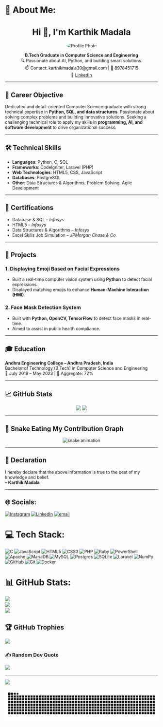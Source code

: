 # 💫 About Me:
<!-- GitHub README for Karthik Madala -->

<h1 align="center">Hi 👋, I'm Karthik Madala</h1>

<p align="center">
  <img src="https://avatars.githubusercontent.com/u/your-user-id?v=4" width="120" alt="Profile Photo" style="border-radius: 50%" />
</p>

<p align="center">
  <b>B.Tech Graduate in Computer Science and Engineering</b><br>
  🔍 Passionate about AI, Python, and building smart solutions.<br>
  📫 Contact: karthikmadala30@gmail.com | 📱 8978451715<br>
  🔗 <a href="https://www.linkedin.com/in/karthik-madala-15850a230" target="_blank">LinkedIn</a>
</p>

---

## 🎯 Career Objective

Dedicated and detail-oriented Computer Science graduate with strong technical expertise in **Python, SQL, and data structures**. Passionate about solving complex problems and building innovative solutions. Seeking a challenging technical role to apply my skills in **programming, AI, and software development** to drive organizational success.

---

## 🛠️ Technical Skills

- **Languages**: Python, C, SQL  
- **Frameworks**: CodeIgniter, Laravel (PHP)  
- **Web Technologies**: HTML5, CSS, JavaScript  
- **Databases**: PostgreSQL  
- **Other**: Data Structures & Algorithms, Problem Solving, Agile Development

---

## 📜 Certifications

- Database & SQL – *Infosys*  
- HTML5 – *Infosys*  
- Data Structures & Algorithms – *Infosys*  
- Excel Skills Job Simulation – *JPMorgan Chase & Co.*

---

## 📂 Projects

### 1. **Displaying Emoji Based on Facial Expressions**
- Built a real-time computer vision system using **Python** to detect facial expressions.
- Displayed matching emojis to enhance **Human-Machine Interaction (HMI)**.

### 2. **Face Mask Detection System**
- Built with **Python, OpenCV, TensorFlow** to detect face masks in real-time.
- Aimed to assist in public health compliance.

---

## 🎓 Education

**Andhra Engineering College – Andhra Pradesh, India**  
Bachelor of Technology (B.Tech) in Computer Science and Engineering  
📅 July 2019 – May 2023 | 🎯 Aggregate: 72%

---

## 📈 GitHub Stats

<p align="center">
  <img src="https://github-readme-stats.vercel.app/api?username=karthikmadala&show_icons=true&theme=radical" />
  <img src="https://github-readme-stats.vercel.app/api/top-langs/?username=karthikmadala&layout=compact&theme=radical" />
</p>

---

## 🐍 Snake Eating My Contribution Graph

<p align="center">
  <img src="https://github.com/karthikmadala/karthikmadala/blob/output/github-contribution-grid-snake.svg" alt="snake animation" />
</p>

---

## 📄 Declaration

I hereby declare that the above information is true to the best of my knowledge and belief.  
**– Karthik Madala**

---


## 🌐 Socials:
[![Instagram](https://img.shields.io/badge/Instagram-%23E4405F.svg?logo=Instagram&logoColor=white)](https://instagram.com/https://www.instagram.com/karthik_madala_/) [![LinkedIn](https://img.shields.io/badge/LinkedIn-%230077B5.svg?logo=linkedin&logoColor=white)](https://linkedin.com/in/https://www.linkedin.com/in/karthik-m-15850a230/) [![email](https://img.shields.io/badge/Email-D14836?logo=gmail&logoColor=white)](mailto:karthikmadala12@gmail.com) 

# 💻 Tech Stack:
![C](https://img.shields.io/badge/c-%2300599C.svg?style=flat&logo=c&logoColor=white) ![JavaScript](https://img.shields.io/badge/javascript-%23323330.svg?style=flat&logo=javascript&logoColor=%23F7DF1E) ![HTML5](https://img.shields.io/badge/html5-%23E34F26.svg?style=flat&logo=html5&logoColor=white) ![CSS3](https://img.shields.io/badge/css3-%231572B6.svg?style=flat&logo=css3&logoColor=white) ![PHP](https://img.shields.io/badge/php-%23777BB4.svg?style=flat&logo=php&logoColor=white) ![Ruby](https://img.shields.io/badge/ruby-%23CC342D.svg?style=flat&logo=ruby&logoColor=white) ![PowerShell](https://img.shields.io/badge/PowerShell-%235391FE.svg?style=flat&logo=powershell&logoColor=white) ![Apache](https://img.shields.io/badge/apache-%23D42029.svg?style=flat&logo=apache&logoColor=white) ![MariaDB](https://img.shields.io/badge/MariaDB-003545?style=flat&logo=mariadb&logoColor=white) ![MySQL](https://img.shields.io/badge/mysql-4479A1.svg?style=flat&logo=mysql&logoColor=white) ![Postgres](https://img.shields.io/badge/postgres-%23316192.svg?style=flat&logo=postgresql&logoColor=white) ![SQLite](https://img.shields.io/badge/sqlite-%2307405e.svg?style=flat&logo=sqlite&logoColor=white) ![Laravel](https://img.shields.io/badge/laravel-%23FF2D20.svg?style=flat&logo=laravel&logoColor=white) ![NumPy](https://img.shields.io/badge/numpy-%23013243.svg?style=flat&logo=numpy&logoColor=white) ![GitHub](https://img.shields.io/badge/github-%23121011.svg?style=flat&logo=github&logoColor=white) ![Git](https://img.shields.io/badge/git-%23F05033.svg?style=flat&logo=git&logoColor=white) ![Docker](https://img.shields.io/badge/docker-%230db7ed.svg?style=flat&logo=docker&logoColor=white)
# 📊 GitHub Stats:
![](https://github-readme-stats.vercel.app/api?username=karthikmadala&theme=transparent&hide_border=true&include_all_commits=true&count_private=false)<br/>
![](https://nirzak-streak-stats.vercel.app/?user=karthikmadala&theme=transparent&hide_border=true)<br/>
![](https://github-readme-stats.vercel.app/api/top-langs/?username=karthikmadala&theme=transparent&hide_border=true&include_all_commits=true&count_private=false&layout=compact)

## 🏆 GitHub Trophies
![](https://github-profile-trophy.vercel.app/?username=karthikmadala&theme=radical&no-frame=true&no-bg=true&margin-w=4)

### ✍️ Random Dev Quote
![](https://quotes-github-readme.vercel.app/api?type=horizontal&theme=radical)

---
[![](https://visitcount.itsvg.in/api?id=karthikmadala&icon=0&color=0)](https://visitcount.itsvg.in)

<!-- Proudly created with GPRM ( https://gprm.itsvg.in ) -->

![snake gif](https://github.com/karthikmadala/karthikmadala/blob/output/github-snake-dark.svg)

